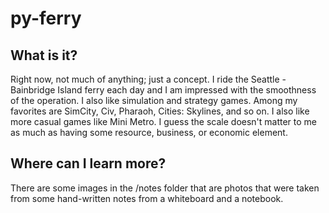 # py-ferry

## What is it?
Right now, not much of anything; just a concept. I ride the Seattle - Bainbridge Island ferry each day and I am impressed with the smoothness of the operation. I also like simulation and strategy games. Among my favorites are SimCity, Civ, Pharaoh, Cities: Skylines, and so on. I also like more casual games like Mini Metro. I guess the scale doesn't matter to me as much as having some resource, business, or economic element.

## Where can I learn more?
There are some images in the /notes folder that are photos that were taken from some hand-written notes from a whiteboard and a notebook.